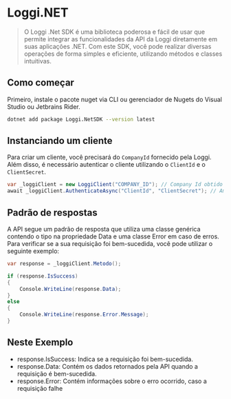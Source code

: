 # Loggi.NET

> O Loggi .Net SDK é uma biblioteca poderosa e fácil de usar que permite integrar as funcionalidades da API da Loggi diretamente em suas aplicações .NET. Com este SDK, você pode realizar diversas operações de forma simples e eficiente, utilizando métodos e classes intuitivas.

## Como começar
Primeiro, instale o pacote nuget via CLI ou gerenciador de Nugets do Visual Studio ou Jetbrains Rider.
```sh
dotnet add package Loggi.NetSDK --version latest
```

## Instanciando um cliente
Para criar um cliente, você precisará do `CompanyId` fornecido pela Loggi. Além disso, é necessário autenticar o cliente utilizando o `ClientId` e o `ClientSecret`.


```csharp
var _loggiClient = new LoggiClient("COMPANY_ID"); // Company Id obtido da Loggi.
await _loggiClient.AuthenticateAsync("ClientId", "ClientSecret"); // Ambos obtido da Loggi.
```

## Padrão de respostas
A API segue um padrão de resposta que utiliza uma classe genérica contendo o tipo <T> na propriedade Data e uma classe Error em caso de erros. Para verificar se a sua requisição foi bem-sucedida, você pode utilizar o seguinte exemplo:
```csharp
var response = _loggiClient.Metodo();

if (response.IsSuccess)
{
    Console.WriteLine(response.Data);
}
else
{
    Console.WriteLine(response.Error.Message);
}
```

##  <!-- {docsify-ignore} --> Neste Exemplo
- response.IsSuccess: Indica se a requisição foi bem-sucedida.
- response.Data: Contém os dados retornados pela API quando a requisição é bem-sucedida.
- response.Error: Contém informações sobre o erro ocorrido, caso a requisição falhe